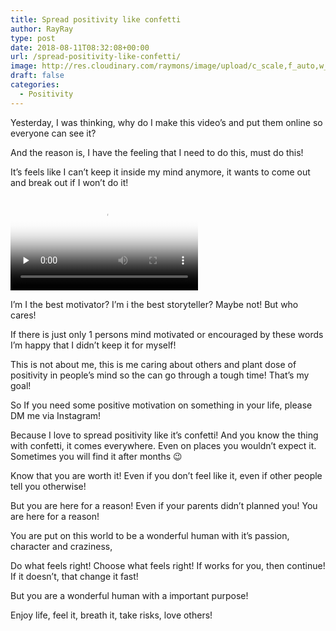 ```yaml
---
title: Spread positivity like confetti
author: RayRay
type: post
date: 2018-08-11T08:32:08+00:00
url: /spread-positivity-like-confetti/
image: http://res.cloudinary.com/raymons/image/upload/c_scale,f_auto,w_2560/v1535201266/byrayray/spread-positivity-like-confetti.jpg
draft: false
categories:
  - Positivity
---
```


Yesterday, I was thinking, why do I make this video’s and put them online so everyone can see it?

<!--more-->

And the reason is, I have the feeling that I need to do this, must do this! 

It’s feels like I can’t keep it inside my mind anymore, it wants to come out and break out if I won’t do it!

<div class="igtv__wrapper">
<video controls="" controlslist="nodownload" class="tWeCl igtv__video" playsinline="" poster="https://scontent-amt2-1.cdninstagram.com/vp/30a3f6f6a72ffa8bba7059f102d4b793/5B87FA46/t51.2885-15/e15/38826869_440521833122152_6666902361476169728_n.jpg" preload="none" src="https://scontent-amt2-1.cdninstagram.com/vp/1f33dabe5ab95780c69f575978716812/5B87E125/t50.16885-16/10000000_327950427943666_7896941734754516992_n.mp4" type="video/mp4"></video>
</div>

I’m I the best motivator? I’m i the best storyteller? Maybe not! But who cares!

If there is just only 1 persons mind motivated or encouraged by these words I’m happy that I didn’t keep it for myself!

This is not about me, this is me caring about others and plant dose of positivity in people’s mind so the can go through a tough time! That’s my goal!

So If you need some positive motivation on something in your life, please DM me via Instagram!

Because I love to spread positivity like it’s confetti! And you know the thing with confetti, it comes everywhere. Even on places you wouldn’t expect it. Sometimes you will find it after months 😉

Know that you are worth it! Even if you don’t feel like it, even if other people tell you otherwise! 

But you are here for a reason! Even if your parents didn’t planned you! You are here for a reason!

You are put on this world to be a wonderful human with it’s passion, character and craziness,

Do what feels right! Choose what feels right! If works for you, then continue! If it doesn’t, that change it fast!

But you are a wonderful human with a important purpose!

Enjoy life, feel it, breath it, take risks, love others!
